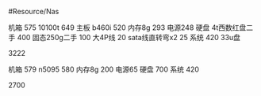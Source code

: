 #Resource/Nas 

机箱 575
10100t 649
主板 b460i 520
内存8g 293
电源248
硬盘 4t西数红盘二手 400
固态250g二手 100
大4P线 20
sata线直转弯x2 25
系统 420 33u盘

3222

机箱 579
n5095 580
内存8g 200
电源65
硬盘 700
系统 420

2700